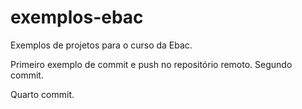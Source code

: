 # exemplos-ebac
Exemplos de projetos para o curso da Ebac.

Primeiro exemplo de commit e push no repositório remoto.
Segundo commit.

Quarto commit.

